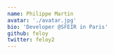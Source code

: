 ```yaml
---
name: Philippe Martin
avatar: './avatar.jpg'
bio: 'Developer @SFEIR in Paris'
github: feloy
twitter: feloy2
---
```

